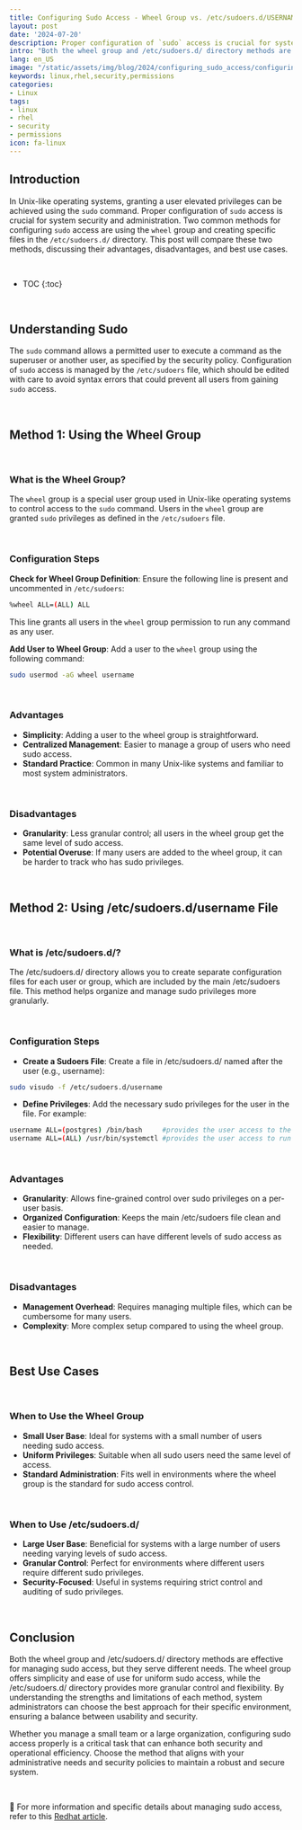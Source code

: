 ```yaml
---
title: Configuring Sudo Access - Wheel Group vs. /etc/sudoers.d/USERNAME File
layout: post
date: '2024-07-20'
description: Proper configuration of `sudo` access is crucial for system security and administration.
intro: "Both the wheel group and /etc/sudoers.d/ directory methods are effective for managing sudo access, but they serve different needs."
lang: en_US
image: "/static/assets/img/blog/2024/configuring_sudo_access/configuring_sudo_access.jpg"
keywords: linux,rhel,security,permissions
categories:
- Linux
tags:
- linux
- rhel
- security
- permissions
icon: fa-linux
---
```


## Introduction

In Unix-like operating systems, granting a user elevated privileges can be achieved using the `sudo` command. Proper configuration of `sudo` access is crucial for system security and administration. Two common methods for configuring `sudo` access are using the `wheel` group and creating specific files in the `/etc/sudoers.d/` directory. This post will compare these two methods, discussing their advantages, disadvantages, and best use cases.

<br>

* TOC 
{:toc}

<br>

## Understanding Sudo

The `sudo` command allows a permitted user to execute a command as the superuser or another user, as specified by the security policy. Configuration of `sudo` access is managed by the `/etc/sudoers` file, which should be edited with care to avoid syntax errors that could prevent all users from gaining `sudo` access.

<br>

## Method 1: Using the Wheel Group

<br>

### What is the Wheel Group?

The `wheel` group is a special user group used in Unix-like operating systems to control access to the `sudo` command. Users in the `wheel` group are granted `sudo` privileges as defined in the `/etc/sudoers` file.

<br>

### Configuration Steps

**Check for Wheel Group Definition**: Ensure the following line is present and uncommented in `/etc/sudoers`:

```bash
%wheel ALL=(ALL) ALL
```

This line grants all users in the `wheel` group permission to run any command as any user.

**Add User to Wheel Group**: Add a user to the `wheel` group using the following command:
```bash
sudo usermod -aG wheel username
```

<br>

### Advantages

- **Simplicity**: Adding a user to the wheel group is straightforward.
- **Centralized Management**: Easier to manage a group of users who need sudo access.
- **Standard Practice**: Common in many Unix-like systems and familiar to most system administrators.

<br>

### Disadvantages
- **Granularity**: Less granular control; all users in the wheel group get the same level of sudo access.
- **Potential Overuse**: If many users are added to the wheel group, it can be harder to track who has sudo privileges.

<br>

## Method 2: Using /etc/sudoers.d/username File

<br>

### What is /etc/sudoers.d/?

The /etc/sudoers.d/ directory allows you to create separate configuration files for each user or group, which are included by the main /etc/sudoers file. This method helps organize and manage sudo privileges more granularly.

<br>

### Configuration Steps
- **Create a Sudoers File**: Create a file in /etc/sudoers.d/ named after the user (e.g., username):
```bash
sudo visudo -f /etc/sudoers.d/username
```
- **Define Privileges**: Add the necessary sudo privileges for the user in the file. For example:
```bash
username ALL=(postgres) /bin/bash     #provides the user access to the postgres suers bash
username ALL=(ALL) /usr/bin/systemctl #provides the user access to run all systemctl commands; ie start/stop/restart services
```

<br>

### Advantages
- **Granularity**: Allows fine-grained control over sudo privileges on a per-user basis.
- **Organized Configuration**: Keeps the main /etc/sudoers file clean and easier to manage.
- **Flexibility**: Different users can have different levels of sudo access as needed.

<br>

### Disadvantages
- **Management Overhead**: Requires managing multiple files, which can be cumbersome for many users.
- **Complexity**: More complex setup compared to using the wheel group.

<br>

## Best Use Cases

<br>

### When to Use the Wheel Group
- **Small User Base**: Ideal for systems with a small number of users needing sudo access.
- **Uniform Privileges**: Suitable when all sudo users need the same level of access.
- **Standard Administration**: Fits well in environments where the wheel group is the standard for sudo access control.

<br>

### When to Use /etc/sudoers.d/
- **Large User Base**: Beneficial for systems with a large number of users needing varying levels of sudo access.
- **Granular Control**: Perfect for environments where different users require different sudo privileges.
- **Security-Focused**: Useful in systems requiring strict control and auditing of sudo privileges.

<br>

## Conclusion

Both the wheel group and /etc/sudoers.d/ directory methods are effective for managing sudo access, but they serve different needs. The wheel group offers simplicity and ease of use for uniform sudo access, while the /etc/sudoers.d/ directory provides more granular control and flexibility. By understanding the strengths and limitations of each method, system administrators can choose the best approach for their specific environment, ensuring a balance between usability and security.

Whether you manage a small team or a large organization, configuring sudo access properly is a critical task that can enhance both security and operational efficiency. Choose the method that aligns with your administrative needs and security policies to maintain a robust and secure system.

<br>

📝 For more information and specific details about managing sudo access, refer to this [Redhat article](https://access.redhat.com/documentation/en-us/red_hat_enterprise_linux/8/html/configuring_basic_system_settings/managing-sudo-access_configuring-basic-system-settings).

